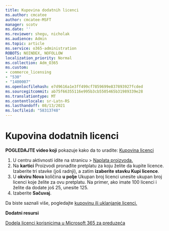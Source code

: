 ```yaml
---
title: Kupovina dodatnih licenci
ms.author: cmcatee
author: cmcatee-MSFT
manager: scotv
ms.date: ''
ms.reviewer: shegu, nicholak
ms.audience: Admin
ms.topic: article
ms.service: o365-administration
ROBOTS: NOINDEX, NOFOLLOW
localization_priority: Normal
ms.collection: Adm_O365
ms.custom:
- commerce_licensing
- "530"
- "1400007"
ms.openlocfilehash: e7d9616a1e3ff499cf7859699e837893927fcded
ms.sourcegitcommit: ab75f66355116e995b3cb5505465b31989339e28
ms.translationtype: MT
ms.contentlocale: sr-Latn-RS
ms.lasthandoff: 08/13/2021
ms.locfileid: "58313748"
---
```

# <a name="buy-additional-licenses"></a>Kupovina dodatnih licenci

**POGLEDAJTE video koji** pokazuje kako da to uradite: [Kupovina licenci](https://go.microsoft.com/fwlink/p/?linkid=2154857)

1. U centru aktivnosti idite na stranicu  >  [Naplata proizvoda.](https://go.microsoft.com/fwlink/p/?linkid=842054)
2. Na **kartici** Proizvodi pronađite pretplatu za koju želite da kupite licence. Izaberite tri stavke (još radnji), a zatim **izaberite stavku Kupi licence**.
3. U **okviru Nova** količina **u polje** Ukupan broj licenci unesite ukupan broj licenci koje želite za ovu pretplatu. Na primer, ako imate 100 licenci i želite da dodate još 25, unesite 125.
4. Izaberite **Sačuvaj**.

Da biste saznali više, pogledajte [kupovinu ili uklanjanje licenci.](https://docs.microsoft.com/microsoft-365/commerce/licenses/buy-licenses)

**Dodatni resursi**

[Dodela licenci korisnicima u Microsoft 365 za preduzeća](https://docs.microsoft.com/microsoft-365/admin/manage/assign-licenses-to-users)